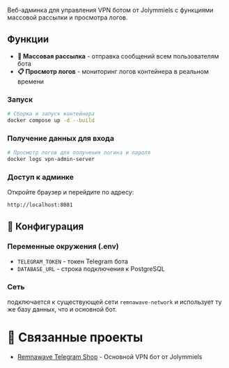 Веб-админка для управления VPN ботом от Jolymmiels с функциями массовой рассылки и просмотра логов.

## Функции

- **📢 Массовая рассылка** - отправка сообщений всем пользователям бота
- **📋 Просмотр логов** - мониторинг логов контейнера в реальном времени


### Запуск

```bash
# Сборка и запуск контейнера
docker compose up -d --build
```

### Получение данных для входа

```bash
# Просмотр логов для получения логина и пароля
docker logs vpn-admin-server
```

### Доступ к админке

Откройте браузер и перейдите по адресу:
```
http://localhost:8081
```

## 🔧 Конфигурация

### Переменные окружения (.env)

- `TELEGRAM_TOKEN` - токен Telegram бота
- `DATABASE_URL` - строка подключения к PostgreSQL

### Сеть

подключается к существующей сети `remnawave-network` и использует ту же базу данных, что и основной бот.

# 🔗 Связанные проекты

- [Remnawave Telegram Shop](https://github.com/Jolymmiels/remnawave-telegram-shop) - Основной VPN бот от Jolymmiels
